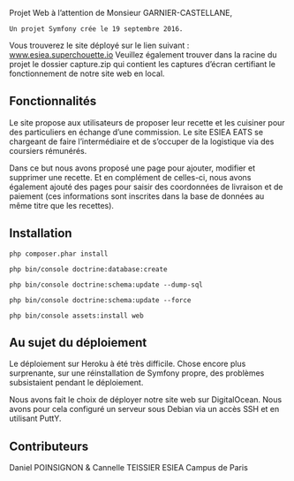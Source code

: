 Projet Web à l’attention de Monsieur GARNIER-CASTELLANE,

    Un projet Symfony crée le 19 septembre 2016.

Vous trouverez le site déployé sur le lien suivant : www.esiea.superchouette.io
Veuillez également trouver dans la racine du projet le dossier capture.zip qui contient les captures d’écran certifiant le fonctionnement de notre site web en local.

## Fonctionnalités
Le site propose aux utilisateurs de proposer leur recette et les cuisiner pour des particuliers en échange d’une commission. Le site ESIEA EATS se chargeant de faire l’intermédiaire et de s’occuper de la logistique via des coursiers rémunérés.  

Dans ce but nous avons proposé une page pour ajouter, modifier et supprimer une recette. Et en complément de celles-ci, nous avons également ajouté des pages pour saisir des coordonnées de livraison et de paiement (ces informations sont inscrites dans la base de données au même titre que les recettes).


## Installation

    php composer.phar install

    php bin/console doctrine:database:create

    php bin/console doctrine:schema:update --dump-sql

    php bin/console doctrine:schema:update --force

    php bin/console assets:install web

## Au sujet du déploiement
Le déploiement sur Heroku à été très difficile. Chose encore plus surprenante, sur une réinstallation de Symfony propre, des problèmes subsistaient pendant le déploiement.

Nous avons fait le choix de déployer notre site web sur DigitalOcean. Nous avons pour cela configuré un serveur sous Debian via un accès SSH et en utilisant PuttY. 

## Contributeurs

Daniel POINSIGNON & Cannelle TEISSIER
ESIEA Campus de Paris